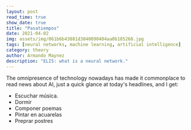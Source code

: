 ```yaml
---
layout: post
read_time: true
show_date: true
title: "Pasatiempos"
date: 2021-04-02
img: assets/img/061b6b43881d3040090404aa0b185268.jpg
tags: [neural networks, machine learning, artificial intelligence]
category: theory
author: Armando Maynez
description: "ELI5: what is a neural network."
---
```

The omnipresence of technology nowadays has made it commonplace to read news about AI, just a quick glance at today's headlines, and I get:
- Escuchar música. 
- Dormir 
- Componer poemas
- Pintar en acuarelas
- Preprar postres
  



